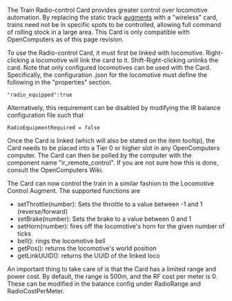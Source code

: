The Train Radio-control Card provides greater control over locomotive automation. By replacing the static track [augments](immersiverailroading:wiki/en_us/augment_control.md) with a "wireless" card, trains need not be in specific spots to be controlled, allowing full command of rolling stock in a large area. This Card is only compatible with OpenComputers as of this page revision.

To use the Radio-control Card, it must first be linked with locomotive. Right-clicking a locomotive will link the card to it. Shift-Right-clicking unlinks the card.
Note that only configured locomotives can be used with the Card. Specifically, the configuration .json for the locomotive must define the following in the "properties" section.

`"radio_equipped":true`

Alternatively, this requirement can be disabled by modifying the IR balance configuration file such that 

`RadioEquipmentRequired = false`

Once the Card is linked (which will also be stated on the item tooltip), the Card needs to be placed into a Tier 0 or higher slot in any OpenComputers computer.
The Card can then be polled by the computer with the component name "ir_remote_control". If you are not sure how this is done, consult the OpenComputers Wiki.

The Card can now control the train in a similar fashion to the Locomotive Control Augment. The supported functions are

* setThrottle(number): Sets the throttle to a value between -1 and 1 (reverse/forward)
* setBrake(number): Sets the brake to a value between 0 and 1
* setHorn(number): fires off the locomotive's horn for the given number of ticks
* bell(): rings the locomotive bell
* getPos(): returns the locomotive's world position
* getLinkUUID(): returns the UUID of the linked loco


An important thing to take care of is that the Card has a limited range and power cost. By default, the range is 500m, and the RF cost per meter is 0. 
These can be modified in the balance config under RadioRange and RadioCostPerMeter.